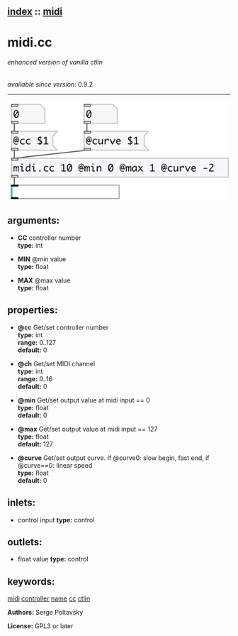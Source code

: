 [index](index.html) :: [midi](category_midi.html)
---

# midi.cc

###### enhanced version of vanilla ctlin

*available since version:* 0.9.2

---




[![example](../examples/img/midi.cc.jpg)](../examples/pd/midi.cc.pd)



## arguments:

* **CC**
controller number<br>
__type:__ int<br>

* **MIN**
@min value<br>
__type:__ float<br>

* **MAX**
@max value<br>
__type:__ float<br>





## properties:

* **@cc** 
Get/set controller number<br>
__type:__ int<br>
__range:__ 0..127<br>
__default:__ 0<br>

* **@ch** 
Get/set MIDI channel<br>
__type:__ int<br>
__range:__ 0..16<br>
__default:__ 0<br>

* **@min** 
Get/set output value at midi input == 0<br>
__type:__ float<br>
__default:__ 0<br>

* **@max** 
Get/set output value at midi input == 127<br>
__type:__ float<br>
__default:__ 127<br>

* **@curve** 
Get/set output curve. If @curve0: slow begin, fast end, if @curve==0: linear speed<br>
__type:__ float<br>
__default:__ 0<br>



## inlets:

* control input 
__type:__ control<br>



## outlets:

* float value
__type:__ control<br>



## keywords:

[midi](keywords/midi.html)
[controller](keywords/controller.html)
[name](keywords/name.html)
[cc](keywords/cc.html)
[ctlin](keywords/ctlin.html)






**Authors:** Serge Poltavsky




**License:** GPL3 or later





